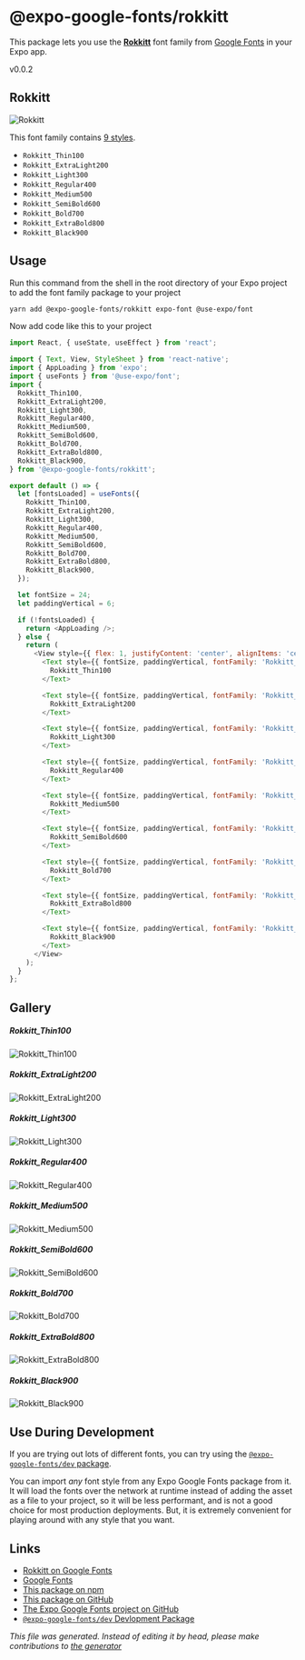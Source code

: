 # @expo-google-fonts/rokkitt

This package lets you use the [**Rokkitt**](https://fonts.google.com/specimen/Rokkitt) font family from [Google Fonts](https://fonts.google.com/) in your Expo app.

v0.0.2

## Rokkitt

![Rokkitt](./font-family.png)

This font family contains [9 styles](#gallery).

- `Rokkitt_Thin100`
- `Rokkitt_ExtraLight200`
- `Rokkitt_Light300`
- `Rokkitt_Regular400`
- `Rokkitt_Medium500`
- `Rokkitt_SemiBold600`
- `Rokkitt_Bold700`
- `Rokkitt_ExtraBold800`
- `Rokkitt_Black900`

## Usage

Run this command from the shell in the root directory of your Expo project to add the font family package to your project
```sh
yarn add @expo-google-fonts/rokkitt expo-font @use-expo/font
```

Now add code like this to your project
```js
import React, { useState, useEffect } from 'react';

import { Text, View, StyleSheet } from 'react-native';
import { AppLoading } from 'expo';
import { useFonts } from '@use-expo/font';
import {
  Rokkitt_Thin100,
  Rokkitt_ExtraLight200,
  Rokkitt_Light300,
  Rokkitt_Regular400,
  Rokkitt_Medium500,
  Rokkitt_SemiBold600,
  Rokkitt_Bold700,
  Rokkitt_ExtraBold800,
  Rokkitt_Black900,
} from '@expo-google-fonts/rokkitt';

export default () => {
  let [fontsLoaded] = useFonts({
    Rokkitt_Thin100,
    Rokkitt_ExtraLight200,
    Rokkitt_Light300,
    Rokkitt_Regular400,
    Rokkitt_Medium500,
    Rokkitt_SemiBold600,
    Rokkitt_Bold700,
    Rokkitt_ExtraBold800,
    Rokkitt_Black900,
  });

  let fontSize = 24;
  let paddingVertical = 6;

  if (!fontsLoaded) {
    return <AppLoading />;
  } else {
    return (
      <View style={{ flex: 1, justifyContent: 'center', alignItems: 'center' }}>
        <Text style={{ fontSize, paddingVertical, fontFamily: 'Rokkitt_Thin100' }}>
          Rokkitt_Thin100
        </Text>

        <Text style={{ fontSize, paddingVertical, fontFamily: 'Rokkitt_ExtraLight200' }}>
          Rokkitt_ExtraLight200
        </Text>

        <Text style={{ fontSize, paddingVertical, fontFamily: 'Rokkitt_Light300' }}>
          Rokkitt_Light300
        </Text>

        <Text style={{ fontSize, paddingVertical, fontFamily: 'Rokkitt_Regular400' }}>
          Rokkitt_Regular400
        </Text>

        <Text style={{ fontSize, paddingVertical, fontFamily: 'Rokkitt_Medium500' }}>
          Rokkitt_Medium500
        </Text>

        <Text style={{ fontSize, paddingVertical, fontFamily: 'Rokkitt_SemiBold600' }}>
          Rokkitt_SemiBold600
        </Text>

        <Text style={{ fontSize, paddingVertical, fontFamily: 'Rokkitt_Bold700' }}>
          Rokkitt_Bold700
        </Text>

        <Text style={{ fontSize, paddingVertical, fontFamily: 'Rokkitt_ExtraBold800' }}>
          Rokkitt_ExtraBold800
        </Text>

        <Text style={{ fontSize, paddingVertical, fontFamily: 'Rokkitt_Black900' }}>
          Rokkitt_Black900
        </Text>
      </View>
    );
  }
};

```

## Gallery

##### Rokkitt_Thin100
![Rokkitt_Thin100](./9a0a1b138370aa3841a848edde26bd7045ac2a5a0f13a513b247417c3489811c.ttf.png)

##### Rokkitt_ExtraLight200
![Rokkitt_ExtraLight200](./840d357a7d06133d859000a071917c4ea92f02d0f001f247137046392166ff1b.ttf.png)

##### Rokkitt_Light300
![Rokkitt_Light300](./19b250411cba0e1bc39378cf1e47ecbd217b7b52e845159655611f9cce3f016f.ttf.png)

##### Rokkitt_Regular400
![Rokkitt_Regular400](./d605b424de78054bd585518d8a4e136ab863ab5f3110ee43cb0745bca0f94eb3.ttf.png)

##### Rokkitt_Medium500
![Rokkitt_Medium500](./c3ce457383a5f17f5736ecff7d423f0d5e1f10ba000e7a78145fef0d293439c7.ttf.png)

##### Rokkitt_SemiBold600
![Rokkitt_SemiBold600](./710018ab00f1b7534021eb425d0afa5cd1ccc82a3d91a174d7f359afac93f384.ttf.png)

##### Rokkitt_Bold700
![Rokkitt_Bold700](./76808b96844704a6d75bee1943315ea236557fc6fb1a239ec5fcee6f9c5fcd58.ttf.png)

##### Rokkitt_ExtraBold800
![Rokkitt_ExtraBold800](./1e99689267ca0778d003215820f88badff6b9986410c8b9d07d2c857c6e04beb.ttf.png)

##### Rokkitt_Black900
![Rokkitt_Black900](./a8cf419d654432575866170e1d718f434f7f5cfa52673194ae8fc3d08cbefe92.ttf.png)


## Use During Development

If you are trying out lots of different fonts, you can try using the [`@expo-google-fonts/dev` package](https://www.npmjs.com/package/@expo-google-fonts/dev).

You can import *any* font style from any Expo Google Fonts package from it. It will load the fonts
over the network at runtime instead of adding the asset as a file to your project, so it will be 
less performant, and is not a good choice for most production deployments. But, it is extremely convenient
for playing around with any style that you want.

## Links

- [Rokkitt on Google Fonts](https://fonts.google.com/specimen/Rokkitt)
- [Google Fonts](https://fonts.google.com/)
- [This package on npm](https://www.npmjs.com/package/@expo-google-fonts/rokkitt)
- [This package on GitHub](https://github.com/expo/google-fonts/tree/master/font-packages/rokkitt)
- [The Expo Google Fonts project on GitHub](https://github.com/expo/google-fonts)
- [`@expo-google-fonts/dev` Devlopment Package](https://github.com/expo/google-fonts/tree/master/font-packages/dev)


*This file was generated. Instead of editing it by head, please make contributions to [the generator](https://github.com/expo/google-fonts/tree/master/packages/generator)*
